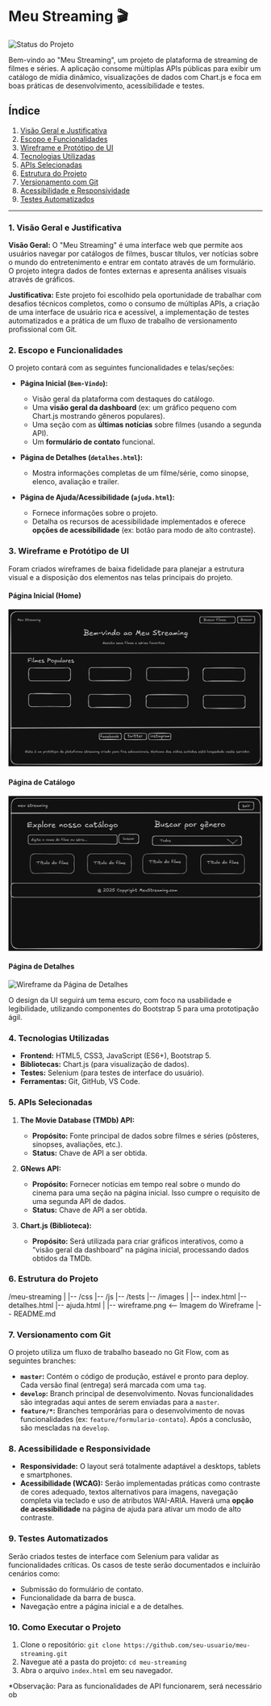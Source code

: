 # Meu Streaming 🎬

![Status do Projeto](https://img.shields.io/badge/status-planejamento-blue)

Bem-vindo ao "Meu Streaming", um projeto de plataforma de streaming de filmes e séries. A aplicação consome múltiplas APIs públicas para exibir um catálogo de mídia dinâmico, visualizações de dados com Chart.js e foca em boas práticas de desenvolvimento, acessibilidade e testes.

## Índice

1.  [Visão Geral e Justificativa](#1-visão-geral-e-justificativa)
2.  [Escopo e Funcionalidades](#2-escopo-e-funcionalidades)
3.  [Wireframe e Protótipo de UI](#3-wireframe-e-protótipo-de-ui)
4.  [Tecnologias Utilizadas](#4-tecnologias-utilizadas)
5.  [APIs Selecionadas](#5-apis-selecionadas)
6.  [Estrutura do Projeto](#6-estrutura-do-projeto)
7.  [Versionamento com Git](#7-versionamento-com-git)
8.  [Acessibilidade e Responsividade](#8-acessibilidade-e-responsividade)
9.  [Testes Automatizados](#9-testes-automatizados)

---

### 1. Visão Geral e Justificativa

**Visão Geral:** O "Meu Streaming" é uma interface web que permite aos usuários navegar por catálogos de filmes, buscar títulos, ver notícias sobre o mundo do entretenimento e entrar em contato através de um formulário. O projeto integra dados de fontes externas e apresenta análises visuais através de gráficos.

**Justificativa:** Este projeto foi escolhido pela oportunidade de trabalhar com desafios técnicos completos, como o consumo de múltiplas APIs, a criação de uma interface de usuário rica e acessível, a implementação de testes automatizados e a prática de um fluxo de trabalho de versionamento profissional com Git.

### 2. Escopo e Funcionalidades

O projeto contará com as seguintes funcionalidades e telas/seções:

- **Página Inicial (`Bem-Vindo`):**

  - Visão geral da plataforma com destaques do catálogo.
  - Uma **visão geral da dashboard** (ex: um gráfico pequeno com Chart.js mostrando gêneros populares).
  - Uma seção com as **últimas notícias** sobre filmes (usando a segunda API).
  - Um **formulário de contato** funcional.

- **Página de Detalhes (`detalhes.html`):**

  - Mostra informações completas de um filme/série, como sinopse, elenco, avaliação e trailer.

- **Página de Ajuda/Acessibilidade (`ajuda.html`):**
  - Fornece informações sobre o projeto.
  - Detalha os recursos de acessibilidade implementados e oferece **opções de acessibilidade** (ex: botão para modo de alto contraste).

### 3. Wireframe e Protótipo de UI

Foram criados wireframes de baixa fidelidade para planejar a estrutura visual e a disposição dos elementos nas telas principais do projeto.

#### Página Inicial (Home)
![Wireframe da Página Inicial](wireframes/Wireframe_Bem_Vindo.png)

#### Página de Catálogo
![Wireframe da Página de Catálogo](wireframes/Wireframe_Catalogo.png)

#### Página de Detalhes
![Wireframe da Página de Detalhes](wireframes/Wireframe-Detalhes.png)

O design da UI seguirá um tema escuro, com foco na usabilidade e legibilidade, utilizando componentes do Bootstrap 5 para uma prototipação ágil.

### 4. Tecnologias Utilizadas

- **Frontend:** HTML5, CSS3, JavaScript (ES6+), Bootstrap 5.
- **Bibliotecas:** Chart.js (para visualização de dados).
- **Testes:** Selenium (para testes de interface do usuário).
- **Ferramentas:** Git, GitHub, VS Code.

### 5. APIs Selecionadas

1.  **The Movie Database (TMDb) API:**

    - **Propósito:** Fonte principal de dados sobre filmes e séries (pôsteres, sinopses, avaliações, etc.).
    - **Status:** Chave de API a ser obtida.

2.  **GNews API:**

    - **Propósito:** Fornecer notícias em tempo real sobre o mundo do cinema para uma seção na página inicial. Isso cumpre o requisito de uma segunda API de dados.
    - **Status:** Chave de API a ser obtida.

3.  **Chart.js (Biblioteca):**
    - **Propósito:** Será utilizada para criar gráficos interativos, como a "visão geral da dashboard" na página inicial, processando dados obtidos da TMDb.

### 6. Estrutura do Projeto

/meu-streaming
|
|-- /css
|-- /js
|-- /tests
|-- /images
|
|-- index.html
|-- detalhes.html
|-- ajuda.html
|
|-- wireframe.png <-- Imagem do Wireframe
|-- README.md

### 7. Versionamento com Git

O projeto utiliza um fluxo de trabalho baseado no Git Flow, com as seguintes branches:

- **`master`:** Contém o código de produção, estável e pronto para deploy. Cada versão final (entrega) será marcada com uma `tag`.
- **`develop`:** Branch principal de desenvolvimento. Novas funcionalidades são integradas aqui antes de serem enviadas para a `master`.
- **`feature/*`:** Branches temporárias para o desenvolvimento de novas funcionalidades (ex: `feature/formulario-contato`). Após a conclusão, são mescladas na `develop`.

### 8. Acessibilidade e Responsividade

- **Responsividade:** O layout será totalmente adaptável a desktops, tablets e smartphones.
- **Acessibilidade (WCAG):** Serão implementadas práticas como contraste de cores adequado, textos alternativos para imagens, navegação completa via teclado e uso de atributos WAI-ARIA. Haverá uma **opção de acessibilidade** na página de ajuda para ativar um modo de alto contraste.

### 9. Testes Automatizados

Serão criados testes de interface com Selenium para validar as funcionalidades críticas. Os casos de teste serão documentados e incluirão cenários como:

- Submissão do formulário de contato.
- Funcionalidade da barra de busca.
- Navegação entre a página inicial e a de detalhes.

### 10. Como Executar o Projeto

1.  Clone o repositório: `git clone https://github.com/seu-usuario/meu-streaming.git`
2.  Navegue até a pasta do projeto: `cd meu-streaming`
3.  Abra o arquivo `index.html` em seu navegador.

\*Observação: Para as funcionalidades de API funcionarem, será necessário ob
